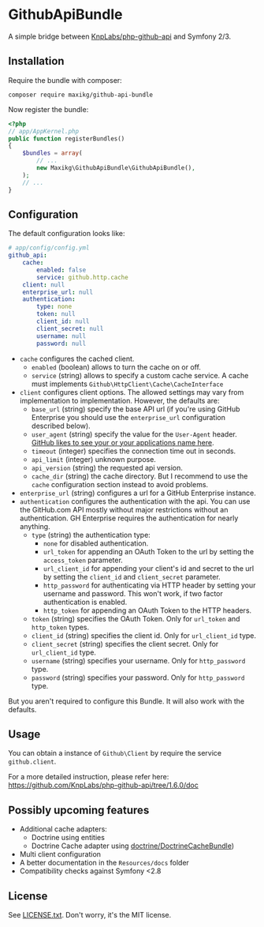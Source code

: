 # GithubApiBundle

A simple bridge between
[KnpLabs/php-github-api](https://github.com/KnpLabs/php-github-api) and
Symfony 2/3.

## Installation

Require the bundle with composer:

```
composer require maxikg/github-api-bundle
```

Now register the bundle:

```php
<?php
// app/AppKernel.php
public function registerBundles()
{
    $bundles = array(
        // ...
        new Maxikg\GithubApiBundle\GithubApiBundle(),
    );
    // ...
}
```

## Configuration

The default configuration looks like:

```yaml
# app/config/config.yml
github_api:
    cache:
        enabled: false
        service: github.http.cache
    client: null
    enterprise_url: null
    authentication:
        type: none
        token: null
        client_id: null
        client_secret: null
        username: null
        password: null
```

 * `cache` configures the cached client.
    * `enabled` (boolean) allows to turn the cache on or off.
    * `service` (string) allows to specify a custom cache service. A
      cache must implements `Github\HttpClient\Cache\CacheInterface`
 * `client` configures client options. The allowed settings may vary
    from implementation to implementation. However, the defaults are:
    * `base_url` (string) specify the base API url (if you're using
      GitHub Enterprise you should use the `enterprise_url`
      configuration described below).
    * `user_agent` (string) specify the value for the `User-Agent`
      header.
      [GitHub likes to see your or your applications name here](https://developer.github.com/v3/#user-agent-required).
    * `timeout` (integer) specifies the connection time out in seconds.
    * `api_limit` (integer) unknown purpose.
    * `api_version` (string) the requested api version.
    * `cache_dir` (string) the cache directory. But I recommend to use
      the `cache` configuration section instead to avoid problems.
 * `enterprise_url` (string) configures a url for a GitHub Enterprise
   instance.
 * `authentication` configures the authentication with the api. You can
   use the GitHub.com API mostly without major restrictions without an
   authentication. GH Enterprise requires the authentication for nearly
   anything.
    * `type` (string) the authentication type:
      * `none` for disabled authentication.
      * `url_token` for appending an OAuth Token to the url by setting
        the `access_token` parameter.
      * `url_client_id` for appending your client's id and secret to
        the url by setting the `client_id` and `client_secret`
        parameter.
      * `http_password` for authenticating via HTTP header by setting
        your username and password. This won't work, if two factor
        authentication is enabled.
      * `http_token` for appending an OAuth Token to the HTTP headers.
    * `token` (string) specifies the OAuth Token. Only for `url_token`
      and `http_token` types.
    * `client_id` (string) specifies the client id. Only for
      `url_client_id` type.
    * `client_secret` (string) specifies the client secret. Only for
      `url_client_id` type.
    * `username` (string) specifies your username. Only for
      `http_password` type.
    * `password` (string) specifies your password. Only for
      `http_password` type.

But you aren't required to configure this Bundle. It will also work
with the defaults.

## Usage

You can obtain a instance of `Github\Client` by require the service
`github.client`.

For a more detailed instruction, please refer here:
https://github.com/KnpLabs/php-github-api/tree/1.6.0/doc

## Possibly upcoming features

 * Additional cache adapters:
   * Doctrine using entities
   * Doctrine Cache adapter using
     [doctrine/DoctrineCacheBundle](https://github.com/doctrine/DoctrineCacheBundle))
 * Multi client configuration
 * A better documentation in the `Resources/docs` folder
 * Compatibility checks against Symfony <2.8

## License

See [LICENSE.txt](./LICENSE.txt). Don't worry, it's the MIT license.
